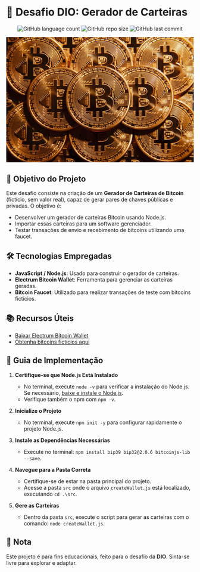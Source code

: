 <!-- Projeto Finalizado -->
# 💼 Desafio DIO: Gerador de Carteiras

<p align="center">
  <!-- Contador de linguagens do GitHub -->
  <img alt="GitHub language count" src="https://img.shields.io/github/languages/count/devAndreotti/dio-wallet-generator?color=FFF&labelColor=c58741&style=flat-square">
  <!-- Tamanho do repositório no GitHub -->
  <img alt="GitHub repo size" src="https://img.shields.io/github/repo-size/devAndreotti/dio-wallet-generator?color=FFF&labelColor=c58741&style=flat-square">
  <!-- Último commit no GitHub -->
  <img alt="GitHub last commit" src="https://img.shields.io/github/last-commit/devAndreotti/dio-wallet-generator?color=FFF&labelColor=c58741&style=flat-square">
</p>

<div align="center">
  <img src="Thumb.jfif" alt="Bitcoin Banner"/>
</div>

## 🎯 Objetivo do Projeto

Este desafio consiste na criação de um **Gerador de Carteiras de Bitcoin** (fictício, sem valor real), capaz de gerar pares de chaves públicas e privadas. O objetivo é:

- Desenvolver um gerador de carteiras Bitcoin usando Node.js.
- Importar essas carteiras para um software gerenciador.
- Testar transações de envio e recebimento de bitcoins utilizando uma faucet.

## 🛠 Tecnologias Empregadas

- **JavaScript / Node.js**: Usado para construir o gerador de carteiras.
- **Electrum Bitcoin Wallet**: Ferramenta para gerenciar as carteiras geradas.
- **Bitcoin Faucet**: Utilizado para realizar transações de teste com bitcoins fictícios.

## 📚 Recursos Úteis

- [Baixar Electrum Bitcoin Wallet](https://electrum.org/#download)
- [Obtenha bitcoins fictícios aqui](https://bitcoinfaucet.uo1.net)

## 🧭 Guia de Implementação

1. **Certifique-se que Node.js Está Instalado**
   - No terminal, execute `node -v` para verificar a instalação do Node.js. Se necessário, [baixe e instale o Node.js](https://nodejs.org/).
   - Verifique também o npm com `npm -v`.

2. **Inicialize o Projeto**
   - No terminal, execute `npm init -y` para configurar rapidamente o projeto Node.js.

3. **Instale as Dependências Necessárias**
   - Execute no terminal: `npm install bip39 bip32@2.0.6 bitcoinjs-lib --save`.

4. **Navegue para a Pasta Correta**
   - Certifique-se de estar na pasta principal do projeto.
   - Acesse a pasta `src` onde o arquivo `createWallet.js` está localizado, executando `cd .\src`.

5. **Gere as Carteiras**
   - Dentro da pasta `src`, execute o script para gerar as carteiras com o comando: `node createWallet.js`.

## 📝 Nota

Este projeto é para fins educacionais, feito para o desafio da **DIO**. Sinta-se livre para explorar e adaptar.
